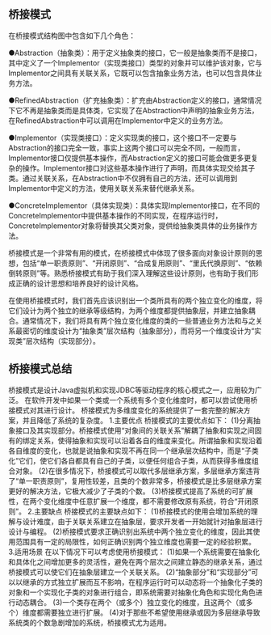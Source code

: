 ## 桥接模式

在桥接模式结构图中包含如下几个角色：

●Abstraction（抽象类）：用于定义抽象类的接口，它一般是抽象类而不是接口，其中定义了一个Implementor（实现类接口）类型的对象并可以维护该对象，它与Implementor之间具有关联关系，它既可以包含抽象业务方法，也可以包含具体业务方法。

●RefinedAbstraction（扩充抽象类）：扩充由Abstraction定义的接口，通常情况下它不再是抽象类而是具体类，它实现了在Abstraction中声明的抽象业务方法，在RefinedAbstraction中可以调用在Implementor中定义的业务方法。

●Implementor（实现类接口）：定义实现类的接口，这个接口不一定要与Abstraction的接口完全一致，事实上这两个接口可以完全不同，一般而言，Implementor接口仅提供基本操作，而Abstraction定义的接口可能会做更多更复杂的操作。Implementor接口对这些基本操作进行了声明，而具体实现交给其子类。通过关联关系，在Abstraction中不仅拥有自己的方法，还可以调用到Implementor中定义的方法，使用关联关系来替代继承关系。

●ConcreteImplementor（具体实现类）：具体实现Implementor接口，在不同的ConcreteImplementor中提供基本操作的不同实现，在程序运行时，ConcreteImplementor对象将替换其父类对象，提供给抽象类具体的业务操作方法。

桥接模式是一个非常有用的模式，在桥接模式中体现了很多面向对象设计原则的思想，包括“单一职责原则”、“开闭原则”、“合成复用原则”、“里氏代换原则”、“依赖倒转原则”等。熟悉桥接模式有助于我们深入理解这些设计原则，也有助于我们形成正确的设计思想和培养良好的设计风格。

在使用桥接模式时，我们首先应该识别出一个类所具有的两个独立变化的维度，将它们设计为两个独立的继承等级结构，为两个维度都提供抽象层，并建立抽象耦合。通常情况下，我们将具有两个独立变化维度的类的一些普通业务方法和与之关系最密切的维度设计为“抽象类”层次结构（抽象部分），而将另一个维度设计为“实现类”层次结构（实现部分）。

## 桥接模式总结
桥接模式是设计Java虚拟机和实现JDBC等驱动程序的核心模式之一，应用较为广泛。
在软件开发中如果一个类或一个系统有多个变化维度时，都可以尝试使用桥接模式对其进行设计。
桥接模式为多维度变化的系统提供了一套完整的解决方案，并且降低了系统的复杂度。 
1.主要优点
桥接模式的主要优点如下：
(1)分离抽象接口及其实现部分。桥接模式使用“对象间的关联关系”解耦了抽象和实现之间固有的绑定关系，使得抽象和实现可以沿着各自的维度来变化。所谓抽象和实现沿着各自维度的变化，也就是说抽象和实现不再在同一个继承层次结构中，而是“子类化”它们，使它们各自都具有自己的子类，以便任何组合子类，从而获得多维度组合对象。
(2)在很多情况下，桥接模式可以取代多层继承方案，多层继承方案违背了“单一职责原则”，复用性较差，且类的个数非常多，桥接模式是比多层继承方案更好的解决方法，它极大减少了子类的个数。
(3)桥接模式提高了系统的可扩展性，在两个变化维度中任意扩展一个维度，都不需要修改原有系统，符合“开闭原则”。
2.主要缺点
桥接模式的主要缺点如下：
(1)桥接模式的使用会增加系统的理解与设计难度，由于关联关系建立在抽象层，要求开发者一开始就针对抽象层进行设计与编程。
(2)桥接模式要求正确识别出系统中两个独立变化的维度，因此其使用范围具有一定的局限性，如何正确识别两个独立维度也需要一定的经验积累。
3.适用场景
在以下情况下可以考虑使用桥接模式：
(1)如果一个系统需要在抽象化和具体化之间增加更多的灵活性，避免在两个层次之间建立静态的继承关系，通过桥接模式可以使它们在抽象层建立一个关联关系。
(2)“抽象部分”和“实现部分”可以以继承的方式独立扩展而互不影响，在程序运行时可以动态将一个抽象化子类的对象和一个实现化子类的对象进行组合，即系统需要对抽象化角色和实现化角色进行动态耦合。
(3)一个类存在两个（或多个）独立变化的维度，且这两个（或多个）维度都需要独立进行扩展。
(4)对于那些不希望使用继承或因为多层继承导致系统类的个数急剧增加的系统，桥接模式尤为适用。